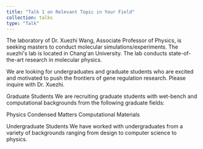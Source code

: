 ```yaml
---
title: "Talk 1 on Relevant Topic in Your Field"
collection: talks
type: "Talk"
---
```

The laboratory of Dr. Xuezhi Wang, Associate Professor of Physics, is seeking masters to conduct molecular simulations/experiments. The xuezhi's lab is located in Chang'an University. The lab conducts state-of-the-art research in molecular physics.

We are looking for undergraduates and graduate students who are excited and motivated to push the frontiers of gene regulation research. Please inquire with Dr. Xuezhi.

Graduate Students
We are recruiting graduate students with wet-bench and computational backgrounds from the following graduate fields:

Physics
Condensed Matters
Computational Materials

Undergraduate Students
We have worked with undergraduates from a variety of backgrounds ranging from design to computer science to physics. 
